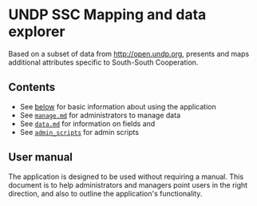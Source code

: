 # UNDP SSC Mapping and data explorer

Based on a subset of data from http://open.undp.org, presents and maps additional attributes specific to South-South Cooperation.

## Contents

* See [below](#user-manual) for basic information about using the application
* See [`manage.md`](docs/manage.md) for administrators to manage data
* See [`data.md`](docs/data.md) for information on fields and 
* See [`admin_scripts`](admin_scripts/README.md) for admin scripts 

## User manual

The application is designed to be used without requiring a manual. This document is to help administrators and managers point users in the right direction, and also to outline the application's functionality.
